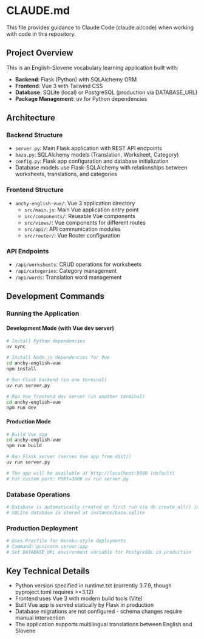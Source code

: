 # CLAUDE.md

This file provides guidance to Claude Code (claude.ai/code) when working with code in this repository.

## Project Overview

This is an English-Slovene vocabulary learning application built with:
- **Backend**: Flask (Python) with SQLAlchemy ORM
- **Frontend**: Vue 3 with Tailwind CSS
- **Database**: SQLite (local) or PostgreSQL (production via DATABASE_URL)
- **Package Management**: uv for Python dependencies

## Architecture

### Backend Structure
- `server.py`: Main Flask application with REST API endpoints
- `baza.py`: SQLAlchemy models (Translation, Worksheet, Category)
- `config.py`: Flask app configuration and database initialization
- Database models use Flask-SQLAlchemy with relationships between worksheets, translations, and categories

### Frontend Structure
- `anchy-english-vue/`: Vue 3 application directory
  - `src/main.js`: Main Vue application entry point
  - `src/components/`: Reusable Vue components
  - `src/views/`: Vue components for different routes
  - `src/api/`: API communication modules
  - `src/router/`: Vue Router configuration

### API Endpoints
- `/api/worksheets`: CRUD operations for worksheets
- `/api/categories`: Category management
- `/api/words`: Translation word management

## Development Commands

### Running the Application

#### Development Mode (with Vue dev server)
```bash
# Install Python dependencies
uv sync

# Install Node.js dependencies for Vue
cd anchy-english-vue
npm install

# Run Flask backend (in one terminal)
uv run server.py

# Run Vue frontend dev server (in another terminal)
cd anchy-english-vue
npm run dev
```

#### Production Mode
```bash
# Build Vue app
cd anchy-english-vue
npm run build

# Run Flask server (serves Vue app from dist/)
uv run server.py

# The app will be available at http://localhost:8080 (default)
# For custom port: PORT=3000 uv run server.py
```

### Database Operations
```bash
# Database is automatically created on first run via db.create_all() in server.py
# SQLite database is stored at instance/baza.sqlite
```

### Production Deployment
```bash
# Uses Procfile for Heroku-style deployments
# Command: gunicorn server:app
# Set DATABASE_URL environment variable for PostgreSQL in production
```

## Key Technical Details

- Python version specified in runtime.txt (currently 3.7.9, though pyproject.toml requires >=3.12)
- Frontend uses Vue 3 with modern build tools (Vite)
- Built Vue app is served statically by Flask in production
- Database migrations are not configured - schema changes require manual intervention
- The application supports multilingual translations between English and Slovene
